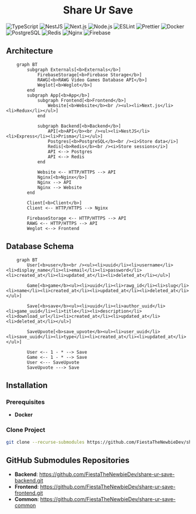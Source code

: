 <h1 align="center">Share Ur Save</h1>

![TypeScript](https://img.shields.io/badge/TypeScript-grey?style=flat-square&logo=typescript)
![NestJS](https://img.shields.io/badge/NestJS-grey?style=flat-square&logo=nestjs)
![Next.js](https://img.shields.io/badge/Next.js-grey?style=flat-square&logo=next.js)
![Node.js](https://img.shields.io/badge/Node.js-grey?style=flat-square&logo=node.js)
![ESLint](https://img.shields.io/badge/ESLint-grey?style=flat-square&logo=eslint)
![Prettier](https://img.shields.io/badge/Prettier-grey?style=flat-square&logo=prettier)
![Docker](https://img.shields.io/badge/Docker-grey?style=flat-square&logo=docker)
![PostgreSQL](https://img.shields.io/badge/PostgreSQL-grey?style=flat-square&logo=postgresql)
![Redis](https://img.shields.io/badge/Redis-grey?style=flat-square&logo=redis)
![Nginx](https://img.shields.io/badge/Nginx-grey?style=flat-square&logo=nginx)
![Firebase](https://img.shields.io/badge/Firebase-grey?style=flat-square&logo=firebase)

## Architecture

```mermaid
    graph BT
        subgraph Externals[<b>Externals</b>]
            FirebaseStorage[<b>Firebase Storage</b>]
            RAWG[<b>RAWG Video Games Database API</b>]
            Weglot[<b>Weglot</b>]
        end
        subgraph App[<b>App</b>]
            subgraph Frontend[<b>Frontend</b>]
                Website[<b>Website</b><br /><ul><li>Next.js</li><li>Redux</li></ul>]
            end

            subgraph Backend[<b>Backend</b>]
                API[<b>API</b><br /><ul><li>NestJS</li><li>Express</li><li>Prisma</li></ul>]
                Postgres[<b>PostgreSQL</b><br /><i>Store data</i>]
                Redis[<b>Redis</b><br /><i>Store sessions</i>]
                API <--> Postgres
                API <--> Redis
            end

            Website <-- HTTP/HTTPS --> API
            Nginx[<b>Nginx</b>]
            Nginx --> API
            Nginx --> Website
        end

        Client[<b>Client</b>]
        Client <-- HTTP/HTTPS --> Nginx

        FirebaseStorage <-- HTTP/HTTPS --> API
        RAWG <-- HTTP/HTTPS --> API
        Weglot <--> Frontend

```

## Database Schema

```mermaid
    graph BT
        User[<b>user</b><br /><ul><li>uuid</li><li>username</li><li>display_name</li><li>email</li><li>password</li><li>created_at</li><li>updated_at</li><li>deleted_at</li></ul>]

        Game[<b>game</b><ul><li>uuid</li><li>rawg_id</li><li>slug</li><li>name</li><li>created_at</li><li>updated_at</li><li>deleted_at</li></ul>]

        Save[<b>save</b><ul><li>uuid</li><li>author_uuid</li><li>game_uuid</li><li>title</li><li>description</li><li>download_url</li><li>created_at</li><li>updated_at</li><li>deleted_at</li></ul>]

        SaveUpvote[<b>save_upvote</b><ul><li>user_uuid</li><li>save_uuid</li><li>type</li><li>created_at</li><li>updated_at</li></ul>]

        User <-- 1 - * --> Save
        Game <-- 1 - * --> Save
        User <--- SaveUpvote
        SaveUpvote ---> Save
```

## Installation

### Prerequisites

- **Docker**

### Clone Project

```bash
git clone --recurse-submodules https://github.com/FiestaTheNewbieDev/share-ur-save.git
```

## GitHub Submodules Repositories

- **Backend**: https://github.com/FiestaTheNewbieDev/share-ur-save-backend.git
- **Frontend**: https://github.com/FiestaTheNewbieDev/share-ur-save-frontend.git
- **Common**: https://github.com/FiestaTheNewbieDev/share-ur-save-common